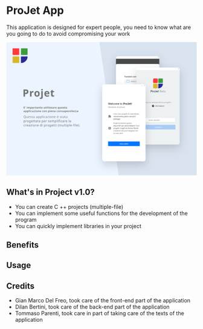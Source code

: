 # ProJet App
This application is designed for expert people, you need to know what are you going to do to avoid compromising your work

![banner](https://github.com/JonyDF/ProJet-app/blob/master/public/img/banner.svg)

## What's in Project v1.0?
- You can create C ++ projects (multiple-file)
- You can implement some useful functions for the development of the program
- You can quickly implement libraries in your project

## Benefits

## Usage

## Credits
- Gian Marco Del Freo, took care of the front-end part of the application
- Dilan Bertini, took care of the back-end part of the application
- Tommaso Parenti, took care in part of taking care of the texts of the application
